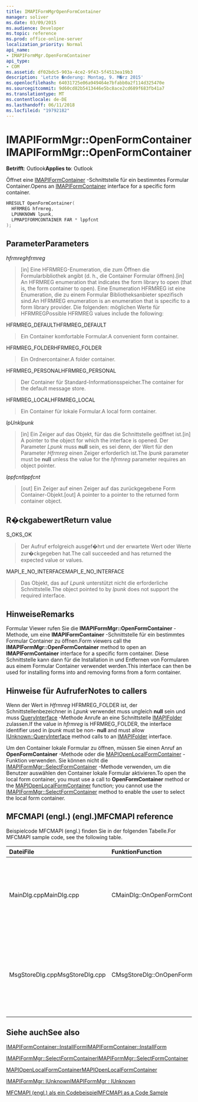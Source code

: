 ```yaml
---
title: IMAPIFormMgrOpenFormContainer
manager: soliver
ms.date: 03/09/2015
ms.audience: Developer
ms.topic: reference
ms.prod: office-online-server
localization_priority: Normal
api_name:
- IMAPIFormMgr.OpenFormContainer
api_type:
- COM
ms.assetid: df02bdc5-903a-4ce2-9f43-5f4513ea19b3
description: 'Letzte �nderung: Montag, 9. M�rz 2015'
ms.openlocfilehash: 64031725e06a949464e7bfabb0a2f114d325470e
ms.sourcegitcommit: 9d60cd82b5413446e5bc8ace2cd689f683fb41a7
ms.translationtype: MT
ms.contentlocale: de-DE
ms.lasthandoff: 06/11/2018
ms.locfileid: "19792182"
---
```

# <a name="imapiformmgropenformcontainer"></a><span data-ttu-id="dda57-103">IMAPIFormMgr::OpenFormContainer</span><span class="sxs-lookup"><span data-stu-id="dda57-103">IMAPIFormMgr::OpenFormContainer</span></span>

  
  
<span data-ttu-id="dda57-104">**Betrifft**: Outlook</span><span class="sxs-lookup"><span data-stu-id="dda57-104">**Applies to**: Outlook</span></span> 
  
<span data-ttu-id="dda57-105">Öffnet eine [IMAPIFormContainer](imapiformcontaineriunknown.md) -Schnittstelle für ein bestimmtes Formular Container.</span><span class="sxs-lookup"><span data-stu-id="dda57-105">Opens an [IMAPIFormContainer](imapiformcontaineriunknown.md) interface for a specific form container.</span></span> 
  
```cpp
HRESULT OpenFormContainer(
  HFRMREG hfrmreg,
  LPUNKNOWN lpunk,
  LPMAPIFORMCONTAINER FAR * lppfcnt
);
```

## <a name="parameters"></a><span data-ttu-id="dda57-106">Parameter</span><span class="sxs-lookup"><span data-stu-id="dda57-106">Parameters</span></span>

 <span data-ttu-id="dda57-107">_hfrmreg_</span><span class="sxs-lookup"><span data-stu-id="dda57-107">_hfrmreg_</span></span>
  
> <span data-ttu-id="dda57-108">[in] Eine HFRMREG-Enumeration, die zum Öffnen die Formularbibliothek angibt (d. h., die Container Formular öffnen).</span><span class="sxs-lookup"><span data-stu-id="dda57-108">[in] An HFRMREG enumeration that indicates the form library to open (that is, the form container to open).</span></span> <span data-ttu-id="dda57-109">Eine Enumeration HFRMREG ist eine Enumeration, die zu einem Formular Bibliotheksanbieter spezifisch sind.</span><span class="sxs-lookup"><span data-stu-id="dda57-109">An HFRMREG enumeration is an enumeration that is specific to a form library provider.</span></span> <span data-ttu-id="dda57-110">Die folgenden: möglichen Werte für HFRMREG</span><span class="sxs-lookup"><span data-stu-id="dda57-110">Possible HFRMREG values include the following:</span></span>
    
<span data-ttu-id="dda57-111">HFRMREG_DEFAULT</span><span class="sxs-lookup"><span data-stu-id="dda57-111">HFRMREG_DEFAULT</span></span> 
  
> <span data-ttu-id="dda57-112">Ein Container komfortable Formular.</span><span class="sxs-lookup"><span data-stu-id="dda57-112">A convenient form container.</span></span>
    
<span data-ttu-id="dda57-113">HFRMREG_FOLDER</span><span class="sxs-lookup"><span data-stu-id="dda57-113">HFRMREG_FOLDER</span></span> 
  
> <span data-ttu-id="dda57-114">Ein Ordnercontainer.</span><span class="sxs-lookup"><span data-stu-id="dda57-114">A folder container.</span></span> 
    
<span data-ttu-id="dda57-115">HFRMREG_PERSONAL</span><span class="sxs-lookup"><span data-stu-id="dda57-115">HFRMREG_PERSONAL</span></span> 
  
> <span data-ttu-id="dda57-116">Der Container für Standard-Informationsspeicher.</span><span class="sxs-lookup"><span data-stu-id="dda57-116">The container for the default message store.</span></span> 
    
<span data-ttu-id="dda57-117">HFRMREG_LOCAL</span><span class="sxs-lookup"><span data-stu-id="dda57-117">HFRMREG_LOCAL</span></span> 
  
> <span data-ttu-id="dda57-118">Ein Container für lokale Formular.</span><span class="sxs-lookup"><span data-stu-id="dda57-118">A local form container.</span></span> 
    
 <span data-ttu-id="dda57-119">_lpUnk_</span><span class="sxs-lookup"><span data-stu-id="dda57-119">_lpunk_</span></span>
  
> <span data-ttu-id="dda57-120">[in] Ein Zeiger auf das Objekt, für das die Schnittstelle geöffnet ist.</span><span class="sxs-lookup"><span data-stu-id="dda57-120">[in] A pointer to the object for which the interface is opened.</span></span> <span data-ttu-id="dda57-121">Der Parameter _Lpunk_ muss **null** sein, es sei denn, der Wert für den Parameter _Hfrmreg_ einen Zeiger erforderlich ist.</span><span class="sxs-lookup"><span data-stu-id="dda57-121">The  _lpunk_ parameter must be **null** unless the value for the  _hfrmreg_ parameter requires an object pointer.</span></span> 
    
 <span data-ttu-id="dda57-122">_lppfcnt_</span><span class="sxs-lookup"><span data-stu-id="dda57-122">_lppfcnt_</span></span>
  
> <span data-ttu-id="dda57-123">[out] Ein Zeiger auf einen Zeiger auf das zurückgegebene Form Container-Objekt.</span><span class="sxs-lookup"><span data-stu-id="dda57-123">[out] A pointer to a pointer to the returned form container object.</span></span>
    
## <a name="return-value"></a><span data-ttu-id="dda57-124">R�ckgabewert</span><span class="sxs-lookup"><span data-stu-id="dda57-124">Return value</span></span>

<span data-ttu-id="dda57-125">S_OK</span><span class="sxs-lookup"><span data-stu-id="dda57-125">S_OK</span></span> 
  
> <span data-ttu-id="dda57-126">Der Aufruf erfolgreich ausgef�hrt und der erwartete Wert oder Werte zur�ckgegeben hat.</span><span class="sxs-lookup"><span data-stu-id="dda57-126">The call succeeded and has returned the expected value or values.</span></span>
    
<span data-ttu-id="dda57-127">MAPI_E_NO_INTERFACE</span><span class="sxs-lookup"><span data-stu-id="dda57-127">MAPI_E_NO_INTERFACE</span></span> 
  
> <span data-ttu-id="dda57-128">Das Objekt, das auf _Lpunk_ unterstützt nicht die erforderliche Schnittstelle.</span><span class="sxs-lookup"><span data-stu-id="dda57-128">The object pointed to by  _lpunk_ does not support the required interface.</span></span> 
    
## <a name="remarks"></a><span data-ttu-id="dda57-129">Hinweise</span><span class="sxs-lookup"><span data-stu-id="dda57-129">Remarks</span></span>

<span data-ttu-id="dda57-130">Formular Viewer rufen Sie die **IMAPIFormMgr::OpenFormContainer** -Methode, um eine **IMAPIFormContainer** -Schnittstelle für ein bestimmtes Formular Container zu öffnen.</span><span class="sxs-lookup"><span data-stu-id="dda57-130">Form viewers call the **IMAPIFormMgr::OpenFormContainer** method to open an **IMAPIFormContainer** interface for a specific form container.</span></span> <span data-ttu-id="dda57-131">Diese Schnittstelle kann dann für die Installation in und Entfernen von Formularen aus einem Formular Container verwendet werden.</span><span class="sxs-lookup"><span data-stu-id="dda57-131">This interface can then be used for installing forms into and removing forms from a form container.</span></span> 
  
## <a name="notes-to-callers"></a><span data-ttu-id="dda57-132">Hinweise für Aufrufer</span><span class="sxs-lookup"><span data-stu-id="dda57-132">Notes to callers</span></span>

<span data-ttu-id="dda57-133">Wenn der Wert in _Hfrmreg_ HFRMREG_FOLDER ist, der Schnittstellenbezeichner in _Lpunk_ verwendet muss ungleich **null** sein und muss [QueryInterface](http://msdn.microsoft.com/en-us/library/ms682521%28v=VS.85%29.aspx) -Methode Anrufe an eine Schnittstelle [IMAPIFolder](imapifolderimapicontainer.md) zulassen.</span><span class="sxs-lookup"><span data-stu-id="dda57-133">If the value in  _hfrmreg_ is HFRMREG_FOLDER, the interface identifier used in  _lpunk_ must be non- **null** and must allow [IUnknown::QueryInterface](http://msdn.microsoft.com/en-us/library/ms682521%28v=VS.85%29.aspx) method calls to an [IMAPIFolder](imapifolderimapicontainer.md) interface.</span></span> 
  
<span data-ttu-id="dda57-134">Um den Container lokale Formular zu öffnen, müssen Sie einen Anruf an **OpenFormContainer** -Methode oder die [MAPIOpenLocalFormContainer](mapiopenlocalformcontainer.md) -Funktion verwenden. Sie können nicht die [IMAPIFormMgr::SelectFormContainer](imapiformmgr-selectformcontainer.md) -Methode verwenden, um die Benutzer auswählen den Container lokale Formular aktivieren.</span><span class="sxs-lookup"><span data-stu-id="dda57-134">To open the local form container, you must use a call to **OpenFormContainer** method or the [MAPIOpenLocalFormContainer](mapiopenlocalformcontainer.md) function; you cannot use the [IMAPIFormMgr::SelectFormContainer](imapiformmgr-selectformcontainer.md) method to enable the user to select the local form container.</span></span> 
  
## <a name="mfcmapi-reference"></a><span data-ttu-id="dda57-135">MFCMAPI (engl.) (engl.)</span><span class="sxs-lookup"><span data-stu-id="dda57-135">MFCMAPI reference</span></span>

<span data-ttu-id="dda57-136">Beispielcode MFCMAPI (engl.) finden Sie in der folgenden Tabelle.</span><span class="sxs-lookup"><span data-stu-id="dda57-136">For MFCMAPI sample code, see the following table.</span></span>
  
|<span data-ttu-id="dda57-137">**Datei**</span><span class="sxs-lookup"><span data-stu-id="dda57-137">**File**</span></span>|<span data-ttu-id="dda57-138">**Funktion**</span><span class="sxs-lookup"><span data-stu-id="dda57-138">**Function**</span></span>|<span data-ttu-id="dda57-139">**Comment**</span><span class="sxs-lookup"><span data-stu-id="dda57-139">**Comment**</span></span>|
|:-----|:-----|:-----|
|<span data-ttu-id="dda57-140">MainDlg.cpp</span><span class="sxs-lookup"><span data-stu-id="dda57-140">MainDlg.cpp</span></span>  <br/> |<span data-ttu-id="dda57-141">CMainDlg::OnOpenFormContainer</span><span class="sxs-lookup"><span data-stu-id="dda57-141">CMainDlg::OnOpenFormContainer</span></span>  <br/> |<span data-ttu-id="dda57-142">MFCMAPI (engl.) verwendet die **IMAPIFormMgr::OpenFormContainer** -Methode, um ein Formular Container abrufen, damit der Inhalt des Containers gerendert werden können.</span><span class="sxs-lookup"><span data-stu-id="dda57-142">MFCMAPI uses the **IMAPIFormMgr::OpenFormContainer** method to retrieve a form container so the container's contents can be rendered.</span></span>  <br/> |
|<span data-ttu-id="dda57-143">MsgStoreDlg.cpp</span><span class="sxs-lookup"><span data-stu-id="dda57-143">MsgStoreDlg.cpp</span></span>  <br/> |<span data-ttu-id="dda57-144">CMsgStoreDlg::OnOpenFormContainer</span><span class="sxs-lookup"><span data-stu-id="dda57-144">CMsgStoreDlg::OnOpenFormContainer</span></span>  <br/> |<span data-ttu-id="dda57-145">MFCMAPI (engl.) wird die **IMAPIFormMgr::OpenFormContainer** -Methode verwendet, um ein Formular Container für einen Ordner abzurufen, damit der Inhalt des Containers gerendert werden können.</span><span class="sxs-lookup"><span data-stu-id="dda57-145">MFCMAPI uses the **IMAPIFormMgr::OpenFormContainer** method to retrieve a form container for a folder so the container's contents can be rendered.</span></span>  <br/> |
   
## <a name="see-also"></a><span data-ttu-id="dda57-146">Siehe auch</span><span class="sxs-lookup"><span data-stu-id="dda57-146">See also</span></span>



[<span data-ttu-id="dda57-147">IMAPIFormContainer::InstallForm</span><span class="sxs-lookup"><span data-stu-id="dda57-147">IMAPIFormContainer::InstallForm</span></span>](imapiformcontainer-installform.md)
  
[<span data-ttu-id="dda57-148">IMAPIFormMgr::SelectFormContainer</span><span class="sxs-lookup"><span data-stu-id="dda57-148">IMAPIFormMgr::SelectFormContainer</span></span>](imapiformmgr-selectformcontainer.md)
  
[<span data-ttu-id="dda57-149">MAPIOpenLocalFormContainer</span><span class="sxs-lookup"><span data-stu-id="dda57-149">MAPIOpenLocalFormContainer</span></span>](mapiopenlocalformcontainer.md)
  
[<span data-ttu-id="dda57-150">IMAPIFormMgr: IUnknown</span><span class="sxs-lookup"><span data-stu-id="dda57-150">IMAPIFormMgr : IUnknown</span></span>](imapiformmgriunknown.md)


[<span data-ttu-id="dda57-151">MFCMAPI (engl.) als ein Codebeispiel</span><span class="sxs-lookup"><span data-stu-id="dda57-151">MFCMAPI as a Code Sample</span></span>](mfcmapi-as-a-code-sample.md)

